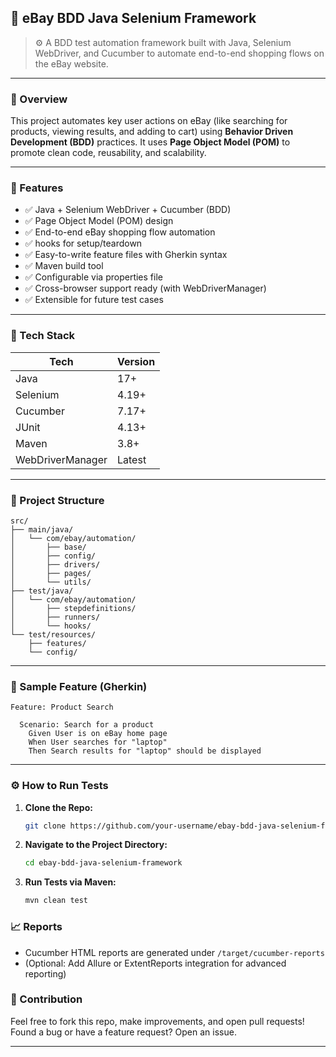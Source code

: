 ## 🛒 eBay BDD Java Selenium Framework

> ⚙️ A BDD test automation framework built with Java, Selenium WebDriver, and Cucumber to automate end-to-end shopping flows on the eBay website.

---

### 📌 Overview

This project automates key user actions on eBay (like searching for products, viewing results, and adding to cart) using **Behavior Driven Development (BDD)** practices. It uses **Page Object Model (POM)** to promote clean code, reusability, and scalability.

---

### 🚀 Features

* ✅ Java + Selenium WebDriver + Cucumber (BDD)
* ✅ Page Object Model (POM) design
* ✅ End-to-end eBay shopping flow automation
* ✅ hooks for setup/teardown
* ✅ Easy-to-write feature files with Gherkin syntax
* ✅ Maven build tool
* ✅ Configurable via properties file
* ✅ Cross-browser support ready (with WebDriverManager)
* ✅ Extensible for future test cases

---

### 🧪 Tech Stack

| Tech             | Version |
| ---------------- | ------- |
| Java             | 17+     |
| Selenium         | 4.19+   |
| Cucumber         | 7.17+   |
| JUnit            | 4.13+   |
| Maven            | 3.8+    |
| WebDriverManager | Latest  |

---

### 📂 Project Structure

```
src/
├── main/java/
│   └── com/ebay/automation/
│       ├── base/
│       ├── config/
│       ├── drivers/
│       ├── pages/
│       └── utils/
├── test/java/
│   └── com/ebay/automation/
│       ├── stepdefinitions/
│       ├── runners/
│       └── hooks/
└── test/resources/
    ├── features/
    └── config/
```

---

### 🧾 Sample Feature (Gherkin)

```gherkin
Feature: Product Search

  Scenario: Search for a product
    Given User is on eBay home page
    When User searches for "laptop"
    Then Search results for "laptop" should be displayed
```

---

### ⚙️ How to Run Tests

1. **Clone the Repo:**

   ```bash
   git clone https://github.com/your-username/ebay-bdd-java-selenium-framework.git
   ```

2. **Navigate to the Project Directory:**

   ```bash
   cd ebay-bdd-java-selenium-framework
   ```

3. **Run Tests via Maven:**

   ```bash
   mvn clean test
   ```

### 📈 Reports

* Cucumber HTML reports are generated under `/target/cucumber-reports`
* (Optional: Add Allure or ExtentReports integration for advanced reporting)

### 🙌 Contribution

Feel free to fork this repo, make improvements, and open pull requests!
Found a bug or have a feature request? Open an issue.

---

